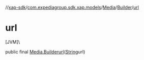 //[xap-sdk](../../../../index.md)/[com.expediagroup.sdk.xap.models](../../index.md)/[Media](../index.md)/[Builder](index.md)/[url](url.md)

# url

[JVM]\

public final [Media.Builder](index.md)[url](url.md)([String](https://docs.oracle.com/javase/8/docs/api/java/lang/String.html)url)
